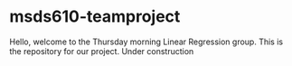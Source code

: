 # msds610-teamproject

Hello, welcome to the Thursday morning Linear Regression group. This is the repository for our project. Under construction
